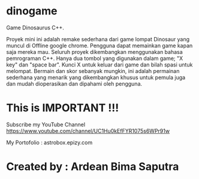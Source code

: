 # dinogame
Game Dinosaurus C++.

Proyek mini ini adalah remake sederhana dari game lompat Dinosaur yang muncul di Offline google chrome. Pengguna dapat memainkan game kapan saja mereka mau. Seluruh proyek dikembangkan menggunakan bahasa pemrograman C++. Hanya dua tombol yang digunakan dalam game; "X key" dan "space bar". Kunci X untuk keluar dari game dan bilah spasi untuk melompat. Bermain dan skor sebanyak mungkin, ini adalah permainan sederhana yang menarik yang dikembangkan khusus untuk pemula juga dan mudah dioperasikan dan dipahami oleh pengguna.

# This is IMPORTANT !!!

Subscribe my YouTube Channel https://www.youtube.com/channel/UC1Hu0kEfFYR1075s6WPr91w

My Portofolio : astrobox.epizy.com

# Created by : Ardean Bima Saputra
